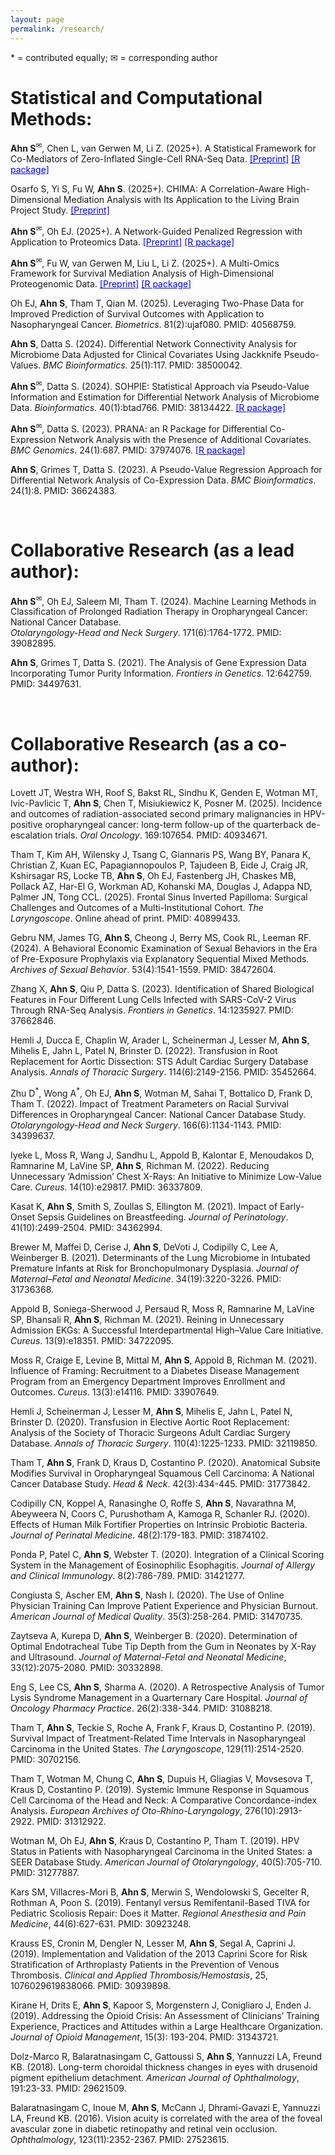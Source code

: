 ```yaml
---
layout: page
permalink: /research/
---
```

<span>&#42;</span> = contributed equally; <span>&#9993;</span> = corresponding author

<!---
# Under Review or In Preparaton:
**Ahn S**<sup><span>&#9993;</span></sup>, Richards V, Thomas E, Jayaweera D, Govind V, Li Z, Cohen R, Cook R. Impact of Contingency Management Intervention Among Heavy Drinkers With and Without HIV on Liver Outcomes up to 90-Days Follow-Up. Submitted to *Gut and Liver*.

Wijayabahu A<sup><span>&#42;</span></sup>, **Ahn S**<sup><span>&#42;</span></sup>, Leeman R, Cohen R, Govind V, Devieux J, Baum M, Zhou Z, Li Z, Cook R. Changes in the Mediterranean Dietary Pattern After a 30-Day Drinking Reduction Contingency Management Intervention. <br>
Under Review at *Alcohol: Clinical and Experimental Research*.

Oh EJ, **Ahn S**, Tham T, Qian M. Expert-Guided Penalized Cox Regression Methods for Two-Phase Data with Application to Nasopharyngeal Cancer. <br>
Major Revision, *Biometrics*.

**Ahn S**, Li Z. Causal Mediation Analysis for Microbiome Data With Survival Outcome. <br>
In preparation.

**Ahn S**<sup><span>&#9993;</span></sup>, Fu W, Li Z. A Framework for Survival Mediation Analysis of High-Dimensional Proteogenomic Data. <br>
In preparation.

Gebru NM, James TG, **Ahn S**, Cheong JW, Berry MS, Kahler CW, Cook RL, Leeman RF. Relations between Sexual Delay Discounting and Alcohol Use in the Context of Pre-Exposure Prophylaxis. <br>
In preparation.

Barrow A, Richards V, **Ahn S**, Leeman R, Barnett N, Porges E, Cook RL, Wang Y. Validating a New-Generation Wrist-Worn Alcohol Biosensor Among Persons With and Without HIV in a Laboratory Setting. <br>
In preparation.

**Ahn S**<sup><span>&#9993;</span></sup>, Oh EJ, Saleem MI, Tham T. (2024). Machine Learning Methods in Classification of Prolonged Radiation Therapy in Oropharyngeal Cancer: National Cancer Database. <br>
*Otolaryngology-Head and Neck Surgery*. Accepted.

Oh EJ, **Ahn S**, Tham T, Qian M. (2025+). Leveraging Two-Phase Data for Improved Prediction of Survival Outcomes with Application to Nasopharyngeal Cancer. *Biometrics*. Accepted. <a href="https://arxiv.org/abs/2503.16732" style="color: blue;">[Preprint]</a>

<br>
--->

# Statistical and Computational Methods:
**Ahn S**<sup><span>&#9993;</span></sup>, Chen L, van Gerwen M, Li Z. (2025+). A Statistical Framework for Co-Mediators of Zero-Inflated Single-Cell RNA-Seq Data. <a href="https://arxiv.org/abs/2507.06113" style="color: blue;">[Preprint]</a> <a href="https://cran.r-project.org/web/packages/MedZIsc/index.html" style="color: blue;">[R package]</a>

Osarfo S, Yi S, Fu W, **Ahn S**. (2025+). CHIMA: A Correlation-Aware High-Dimensional Mediation Analysis with Its Application to the Living Brain Project Study. <a href="https://arxiv.org/abs/2508.16883" style="color: blue;">[Preprint]</a>

**Ahn S**<sup><span>&#9993;</span></sup>, Oh EJ. (2025+). A Network-Guided Penalized Regression with Application to Proteomics Data. <a href="https://arxiv.org/abs/2505.22986" style="color: blue;">[Preprint]</a> <a href="https://cran.r-project.org/web/packages/NetGreg/index.html" style="color: blue;">[R package]</a>

**Ahn S**<sup><span>&#9993;</span></sup>, Fu W, van Gerwen M, Liu L, Li Z. (2025+). A Multi-Omics Framework for Survival Mediation Analysis of High-Dimensional Proteogenomic Data. <a href="https://arxiv.org/abs/2503.08606" style="color: blue;">[Preprint]</a> <a href="https://cran.r-project.org/web/packages/SMAHP/index.html" style="color: blue;">[R package]</a>

Oh EJ, **Ahn S**, Tham T, Qian M. (2025). Leveraging Two-Phase Data for Improved Prediction of Survival Outcomes with Application to Nasopharyngeal Cancer. *Biometrics*. 81(2):ujaf080. PMID: 40568759.

**Ahn S**, Datta S. (2024). Differential Network Connectivity Analysis for Microbiome Data Adjusted for Clinical Covariates Using Jackknife Pseudo-Values. *BMC Bioinformatics*. 25(1):117. PMID: 38500042.

**Ahn S**<sup><span>&#9993;</span></sup>, Datta S. (2024). SOHPIE: Statistical Approach via Pseudo-Value Information and Estimation for Differential Network Analysis of Microbiome Data. *Bioinformatics*. 40(1):btad766. PMID: 38134422. <a href="https://cran.r-project.org/web/packages/SOHPIE/index.html" style="color: blue;">[R package]</a>
<!--- 
[[R package](https://cran.r-project.org/web/packages/SOHPIE/index.html)] 
<a href="https://cran.r-project.org/web/packages/SOHPIE/index.html" style="color: blue; text-decoration: underline;text-decoration-style: dotted;">custom link</a>
--->

**Ahn S**<sup><span>&#9993;</span></sup>, Datta S. (2023). PRANA: an R Package for Differential Co-Expression Network Analysis with the Presence of Additional Covariates. *BMC Genomics*. 24(1):687. PMID: 37974076. <a href="https://cran.r-project.org/web/packages/PRANA/index.html" style="color: blue;">[R package]</a>

**Ahn S**, Grimes T, Datta S. (2023). A Pseudo-Value Regression Approach for Differential Network Analysis of Co-Expression Data. *BMC Bioinformatics*. 24(1):8. PMID: 36624383.

<br>


# Collaborative Research (as a lead author):
**Ahn S**<sup><span>&#9993;</span></sup>, Oh EJ, Saleem MI, Tham T. (2024). Machine Learning Methods in Classification of Prolonged Radiation Therapy in Oropharyngeal Cancer: National Cancer Database. <br>
*Otolaryngology-Head and Neck Surgery*. 171(6):1764-1772. PMID: 39082895.

**Ahn S**, Grimes T, Datta S. (2021). The Analysis of Gene Expression Data Incorporating Tumor Purity Information. *Frontiers in Genetics*. 12:642759. PMID: 34497631.

<br>


# Collaborative Research (as a co-author):
Lovett JT, Westra WH, Roof S, Bakst RL, Sindhu K, Genden E, Wotman MT, Ivic-Pavlicic T, **Ahn S**, Chen T, Misiukiewicz K, Posner M. (2025). Incidence and outcomes of radiation-associated second primary malignancies in HPV-positive oropharyngeal cancer: long-term follow-up of the quarterback de-escalation trials. *Oral Oncology*. 169:107654. PMID: 40934671.

Tham T, Kim AH, Wilensky J, Tsang C, Giannaris PS, Wang BY, Panara K, Christian Z, Kuan EC, Papagiannopoulos P, Tajudeen B, Eide J, Craig JR, Kshirsagar RS, Locke TB, **Ahn S**, Oh EJ, Fastenberg JH, Chaskes MB, Pollack AZ, Har-El G, Workman AD, Kohanski MA, Douglas J, Adappa ND, Palmer JN, Tong CCL. (2025). Frontal Sinus Inverted Papilloma: Surgical Challenges and Outcomes of a Multi-Institutional Cohort. *The Laryngoscope*. Online ahead of print. PMID: 40899433.

Gebru NM, James TG, **Ahn S**, Cheong J, Berry MS, Cook RL, Leeman RF. (2024). A Behavioral Economic Examination of Sexual Behaviors in the Era of Pre-Exposure Prophylaxis via Explanatory Sequential Mixed Methods. *Archives of Sexual Behavior*. 53(4):1541-1559. PMID: 38472604.

Zhang X, **Ahn S**, Qiu P, Datta S. (2023). Identification of Shared Biological Features in Four Different Lung Cells Infected with SARS-CoV-2 Virus Through RNA-Seq Analysis. *Frontiers in Genetics*. 14:1235927. PMID: 37662846.

Hemli J, Ducca E, Chaplin W, Arader L, Scheinerman J, Lesser M, **Ahn S**, Mihelis E, Jahn L, Patel N, Brinster D. (2022). Transfusion in Root Replacement for Aortic Dissection: STS Adult Cardiac Surgery Database Analysis. *Annals of Thoracic Surgery*. 114(6):2149-2156. PMID: 35452664.

Zhu D<sup><span>&#42;</span></sup>, Wong A<sup><span>&#42;</span></sup>, Oh EJ, **Ahn S**, Wotman M, Sahai T, Bottalico D, Frank D, Tham T. (2022). Impact of Treatment Parameters on Racial Survival Differences in Oropharyngeal Cancer: National Cancer Database Study. *Otolaryngology-Head and Neck Surgery*. 166(6):1134-1143. PMID: 34399637.

Iyeke L, Moss R, Wang J, Sandhu L, Appold B, Kalontar E, Menoudakos D, Ramnarine M, LaVine SP, **Ahn S**, Richman M. (2022). Reducing Unnecessary ‘Admission’ Chest X-Rays: An Initiative to Minimize Low-Value Care. *Cureus*. 14(10):e29817. PMID: 36337809.

Kasat K, **Ahn S**, Smith S, Zoullas S, Ellington M. (2021). Impact of Early-Onset Sepsis Guidelines on Breastfeeding. *Journal of Perinatology*. 41(10):2499-2504. PMID: 34362994.

Brewer M, Maffei D, Cerise J, **Ahn S**, DeVoti J, Codipilly C, Lee A, Weinberger B. (2021). Determinants of the Lung Microbiome in Intubated Premature Infants at Risk for Bronchopulmonary Dysplasia. *Journal of Maternal–Fetal and Neonatal Medicine*. 34(19):3220-3226. PMID: 31736368.

Appold B, Soniega-Sherwood J, Persaud R, Moss R, Ramnarine M, LaVine SP, Bhansali R, **Ahn S**, Richman M. (2021). Reining in Unnecessary Admission EKGs: A Successful Interdepartmental High–Value Care Initiative. *Cureus*. 13(9):e18351. PMID: 34722095.

Moss R, Craige E, Levine B, Mittal M, **Ahn S**, Appold B, Richman M. (2021). Influence of Framing: Recruitment to a Diabetes Disease Management Program from an Emergency Department Improves Enrollment and Outcomes. *Cureus*. 13(3):e14116. PMID: 33907649.


Hemli J, Scheinerman J, Lesser M, **Ahn S**, Mihelis E, Jahn L, Patel N, Brinster D. (2020). Transfusion in Elective Aortic Root Replacement: Analysis of the Society of Thoracic Surgeons Adult Cardiac Surgery Database. *Annals of Thoracic Surgery*. 110(4):1225-1233. PMID: 32119850.

Tham T, **Ahn S**, Frank D, Kraus D, Costantino P. (2020). Anatomical Subsite Modifies Survival in Oropharyngeal Squamous Cell Carcinoma: A National Cancer Database Study. *Head & Neck*. 42(3):434-445. PMID: 31773842.

Codipilly CN, Koppel A, Ranasinghe O, Roffe S, **Ahn S**, Navarathna M, Abeyweera N, Coors C, Purushotham A, Kamoga R, Schanler RJ. (2020). Effects of Human Milk Fortifier Properties on Intrinsic Probiotic Bacteria. *Journal of Perinatal Medicine*. 48(2):179-183. PMID: 31874102.


Ponda P, Patel C, **Ahn S**, Webster T. (2020). Integration of a Clinical Scoring System in the Management of Eosinophilic Esophagitis. *Journal of Allergy and Clinical Immunology*. 8(2):786-789. PMID: 31421277.

Congiusta S, Ascher EM, **Ahn S**, Nash I. (2020). The Use of Online Physician Training Can Improve Patient Experience and Physician Burnout. *American Journal of Medical Quality*. 35(3):258-264. PMID: 31470735.

Zaytseva A, Kurepa D, **Ahn S**, Weinberger B. (2020). Determination of Optimal Endotracheal Tube Tip Depth from the Gum in Neonates by X-Ray and Ultrasound. *Journal of Maternal-Fetal and Neonatal Medicine*, 33(12):2075-2080. PMID: 30332898.


Eng S, Lee CS, **Ahn S**, Sharma A. (2020). A Retrospective Analysis of Tumor Lysis Syndrome Management in a Quarternary Care Hospital. *Journal of Oncology Pharmacy Practice*. 26(2):338-344. PMID: 31088218.

Tham T, **Ahn S**, Teckie S, Roche A, Frank F, Kraus D, Costantino P. (2019). Survival Impact of Treatment-Related Time Intervals in Nasopharyngeal Carcinoma in the United States. *The Laryngoscope*, 129(11):2514-2520. PMID: 30702156.

Tham T, Wotman M, Chung C, **Ahn S**, Dupuis H, Gliagias V, Movsesova T, Kraus D, Costantino P. (2019). Systemic Immune Response in Squamous Cell Carcinoma of the Head and Neck: A Comparative Concordance-index Analysis. *European Archives of Oto-Rhino-Laryngology*, 276(10):2913-2922. PMID: 31312922.


Wotman M, Oh EJ, **Ahn S**, Kraus D, Costantino P, Tham T. (2019). HPV Status in Patients with Nasopharyngeal Carcinoma in the United States: a SEER Database Study. *American Journal of Otolaryngology*, 40(5):705-710. PMID: 31277887.

Kars SM, Villacres-Mori B, **Ahn S**, Merwin S, Wendolowski S, Gecelter R, Rothman A, Poon S. (2019). Fentanyl versus Remifentanil-Based TIVA for Pediatric Scoliosis Repair: Does it Matter. *Regional Anesthesia and Pain Medicine*, 44(6):627-631. PMID: 30923248.

Krauss ES, Cronin M, Dengler N, Lesser M, **Ahn S**, Segal A, Caprini J. (2019). Implementation and Validation of the 2013 Caprini Score for Risk Stratification of Arthroplasty Patients in the Prevention of Venous Thrombosis. *Clinical and Applied Thrombosis/Hemostasis*, 25, 1076029619838066. PMID: 30939898.


Kirane H, Drits E, **Ahn S**, Kapoor S, Morgenstern J, Conigliaro J, Enden J. (2019). Addressing the Opioid Crisis: An Assessment of Clinicians’ Training Experience, Practices and Attitudes within a Large Healthcare Organization. *Journal of Opioid Management*, 15(3): 193-204. PMID: 31343721.


Dolz-Marco R, Balaratnasingam C, Gattoussi S, **Ahn S**, Yannuzzi LA, Freund KB. (2018). Long-term choroidal thickness changes in eyes with drusenoid pigment epithelium detachment. *American Journal of Ophthalmology*, 191:23-33. PMID: 29621509.

Balaratnasingam C, Inoue M, **Ahn S**, McCann J, Dhrami-Gavazi E, Yannuzzi LA, Freund KB. (2016). Vision acuity is correlated with the area of the foveal avascular zone in diabetic retinopathy and retinal vein occlusion. *Ophthalmology*, 123(11):2352-2367. PMID: 27523615.
